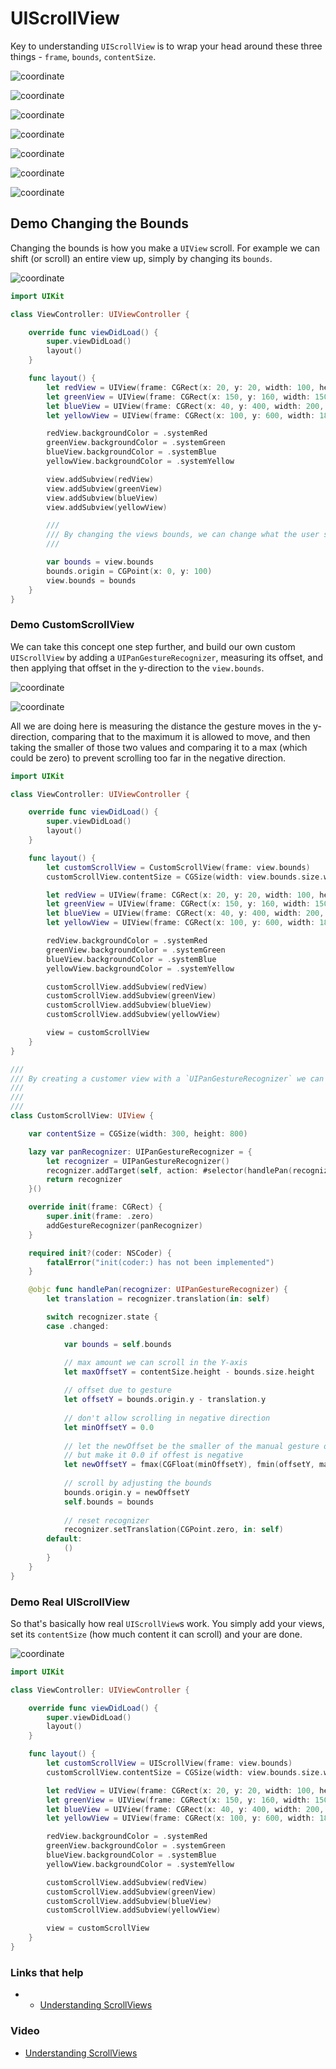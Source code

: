 # UIScrollView

Key to understanding `UIScrollView` is to wrap your head around these three things - `frame`, `bounds`, `contentSize`.

![coordinate](images/coordinate.png)

![coordinate](images/elements.png)

![coordinate](images/frame.png)

![coordinate](images/bounds.png)

![coordinate](images/adjusting.png)

![coordinate](images/content-size.png)

![coordinate](images/calculation.png)

## Demo Changing the Bounds

Changing the bounds is how you make a `UIView` scroll. For example we can shift (or scroll) an entire view up, simply by changing its `bounds`.

![coordinate](images/demo-bounds.png)

```swift
import UIKit

class ViewController: UIViewController {

    override func viewDidLoad() {
        super.viewDidLoad()
        layout()
    }

    func layout() {
        let redView = UIView(frame: CGRect(x: 20, y: 20, width: 100, height: 100))
        let greenView = UIView(frame: CGRect(x: 150, y: 160, width: 150, height: 200))
        let blueView = UIView(frame: CGRect(x: 40, y: 400, width: 200, height: 150))
        let yellowView = UIView(frame: CGRect(x: 100, y: 600, width: 180, height: 150))

        redView.backgroundColor = .systemRed
        greenView.backgroundColor = .systemGreen
        blueView.backgroundColor = .systemBlue
        yellowView.backgroundColor = .systemYellow

        view.addSubview(redView)
        view.addSubview(greenView)
        view.addSubview(blueView)
        view.addSubview(yellowView)

        ///
        /// By changing the views bounds, we can change what the user sees.
        ///

        var bounds = view.bounds
        bounds.origin = CGPoint(x: 0, y: 100)
        view.bounds = bounds
    }
}
```

### Demo CustomScrollView

We can take this concept one step further, and build our own custom `UIScrollView` by adding a `UIPanGestureRecognizer`, measuring its offset, and then applying that offset in the y-direction to the `view.bounds`.

![coordinate](images/demo-diy.gif)

![coordinate](images/calculation.png)

All we are doing here is measuring the distance the gesture moves in the y-direction, comparing that to the maximum it is allowed to move, and then taking the smaller of those two values and comparing it to a max (which could be zero) to prevent scrolling too far in the negative direction.

```swift
import UIKit

class ViewController: UIViewController {

    override func viewDidLoad() {
        super.viewDidLoad()
        layout()
    }

    func layout() {
        let customScrollView = CustomScrollView(frame: view.bounds)
        customScrollView.contentSize = CGSize(width: view.bounds.size.width, height: 1000)

        let redView = UIView(frame: CGRect(x: 20, y: 20, width: 100, height: 100))
        let greenView = UIView(frame: CGRect(x: 150, y: 160, width: 150, height: 200))
        let blueView = UIView(frame: CGRect(x: 40, y: 400, width: 200, height: 150))
        let yellowView = UIView(frame: CGRect(x: 100, y: 600, width: 180, height: 150))

        redView.backgroundColor = .systemRed
        greenView.backgroundColor = .systemGreen
        blueView.backgroundColor = .systemBlue
        yellowView.backgroundColor = .systemYellow

        customScrollView.addSubview(redView)
        customScrollView.addSubview(greenView)
        customScrollView.addSubview(blueView)
        customScrollView.addSubview(yellowView)

        view = customScrollView
    }
}

///
/// By creating a customer view with a `UIPanGestureRecognizer` we can create our own poormans `UIScrollView`.
///
///
///
class CustomScrollView: UIView {

    var contentSize = CGSize(width: 300, height: 800)

    lazy var panRecognizer: UIPanGestureRecognizer = {
        let recognizer = UIPanGestureRecognizer()
        recognizer.addTarget(self, action: #selector(handlePan(recognizer:)))
        return recognizer
    }()

    override init(frame: CGRect) {
        super.init(frame: .zero)
        addGestureRecognizer(panRecognizer)
    }

    required init?(coder: NSCoder) {
        fatalError("init(coder:) has not been implemented")
    }

    @objc func handlePan(recognizer: UIPanGestureRecognizer) {
        let translation = recognizer.translation(in: self)

        switch recognizer.state {
        case .changed:

            var bounds = self.bounds

            // max amount we can scroll in the Y-axis
            let maxOffsetY = contentSize.height - bounds.size.height
            
            // offset due to gesture
            let offsetY = bounds.origin.y - translation.y
            
            // don't allow scrolling in negative direction
            let minOffsetY = 0.0
            
            // let the newOffset be the smaller of the manual gesture or the max
            // but make it 0.0 if offest is negative
            let newOffsetY = fmax(CGFloat(minOffsetY), fmin(offsetY, maxOffsetY))
            
            // scroll by adjusting the bounds
            bounds.origin.y = newOffsetY
            self.bounds = bounds
            
            // reset recognizer
            recognizer.setTranslation(CGPoint.zero, in: self)
        default:
            ()
        }
    }
}
```

### Demo Real UIScrollView

So that's basically how real `UIScrollView`s work. You simply add your views, set its `contentSize` (how much content it can scroll) and your are done.

![coordinate](images/real-scrollview.gif)

```swift
import UIKit

class ViewController: UIViewController {

    override func viewDidLoad() {
        super.viewDidLoad()
        layout()
    }

    func layout() {
        let customScrollView = UIScrollView(frame: view.bounds)
        customScrollView.contentSize = CGSize(width: view.bounds.size.width, height: 1500)

        let redView = UIView(frame: CGRect(x: 20, y: 20, width: 100, height: 100))
        let greenView = UIView(frame: CGRect(x: 150, y: 160, width: 150, height: 200))
        let blueView = UIView(frame: CGRect(x: 40, y: 400, width: 200, height: 150))
        let yellowView = UIView(frame: CGRect(x: 100, y: 600, width: 180, height: 150))

        redView.backgroundColor = .systemRed
        greenView.backgroundColor = .systemGreen
        blueView.backgroundColor = .systemBlue
        yellowView.backgroundColor = .systemYellow

        customScrollView.addSubview(redView)
        customScrollView.addSubview(greenView)
        customScrollView.addSubview(blueView)
        customScrollView.addSubview(yellowView)

        view = customScrollView
    }
}
```




### Links that help

- - [Understanding ScrollViews](https://oleb.net/blog/2014/04/understanding-uiscrollview/)


### Video

- [Understanding ScrollViews](https://www.youtube.com/watch?v=TYM65qxEQNs)
